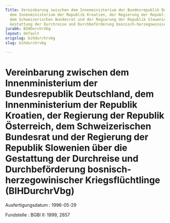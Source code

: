 ```yaml
---
Title: Vereinbarung zwischen dem Innenministerium der Bundesrepublik Deutschland,
  dem Innenministerium der Republik Kroatien, der Regierung der Republik Österreich,
  dem Schweizerischen Bundesrat und der Regierung der Republik Slowenien über die
  Gestattung der Durchreise und Durchbeförderung bosnisch-herzegowinischer Kriegsflüchtlinge
jurabk: BIHDurchrVbg
layout: default
origslug: bihdurchrvbg
slug: bihdurchrvbg

---
```


# Vereinbarung zwischen dem Innenministerium der Bundesrepublik Deutschland, dem Innenministerium der Republik Kroatien, der Regierung der Republik Österreich, dem Schweizerischen Bundesrat und der Regierung der Republik Slowenien über die Gestattung der Durchreise und Durchbeförderung bosnisch-herzegowinischer Kriegsflüchtlinge (BIHDurchrVbg)

Ausfertigungsdatum
:   1996-05-29

Fundstelle
:   BGBl II: 1999, 2657


